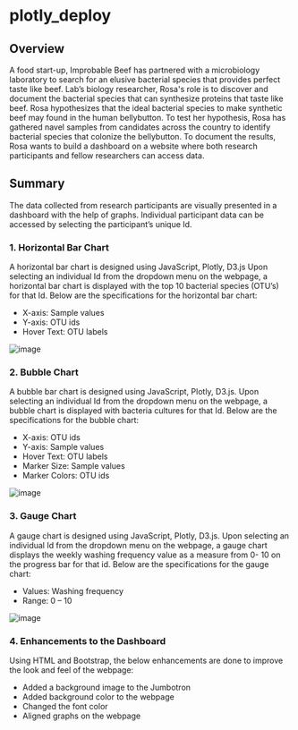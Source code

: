 # plotly_deploy
## Overview
A food start-up, Improbable Beef has partnered with a microbiology laboratory to search for an elusive bacterial species that provides perfect taste like beef. Lab’s biology researcher, Rosa's role is to discover and document the bacterial species that can synthesize proteins that taste like beef. Rosa hypothesizes that the ideal bacterial species to make synthetic beef may found in the human bellybutton. To test her hypothesis, Rosa has gathered navel samples from candidates across the country to identify bacterial species that colonize the bellybutton. To document the results, Rosa wants to build a dashboard on a website where both research participants and fellow researchers can access data. 

## Summary
The data collected from research participants are visually presented in a dashboard with the help of graphs. Individual participant data can be accessed by selecting the participant’s unique Id.

### 1. Horizontal Bar Chart
A horizontal bar chart is designed using JavaScript, Plotly, D3.js Upon selecting an individual Id from the dropdown menu on the webpage, a horizontal bar chart is displayed with the top 10 bacterial species (OTU’s) for that Id. Below are the specifications for the horizontal bar chart:

- X-axis: Sample values 
- Y-axis: OTU ids 
- Hover Text: OTU labels 

![image](https://user-images.githubusercontent.com/76491891/118402364-a43f4b00-b637-11eb-82ec-708f78a6723e.png)

### 2. Bubble Chart
A bubble bar chart is designed using JavaScript, Plotly, D3.js. Upon selecting an individual Id from the dropdown menu on the webpage, a bubble chart is displayed with bacteria cultures for that Id. Below are the specifications for the bubble chart:

- X-axis: OTU ids
- Y-axis: Sample values 
- Hover Text: OTU labels 
- Marker Size: Sample values
- Marker Colors: OTU ids

![image](https://user-images.githubusercontent.com/76491891/118402502-22035680-b638-11eb-98ea-322d26fccd5c.png)

### 3. Gauge Chart
A gauge chart is designed using JavaScript, Plotly, D3.js. Upon selecting an individual Id from the dropdown menu on the webpage, a gauge chart displays the weekly washing frequency value as a measure from 0- 10 on the progress bar for that id. Below are the specifications for the gauge chart:

- Values: Washing frequency 
- Range: 0 – 10

![image](https://user-images.githubusercontent.com/76491891/118402588-89b9a180-b638-11eb-829b-88e1c3ce23c2.png)

### 4. Enhancements to the Dashboard
Using HTML and Bootstrap, the below enhancements are done to improve the look and feel of the webpage:

- Added a background image to the Jumbotron
- Added background color to the webpage
- Changed the font color
- Aligned graphs on the webpage
